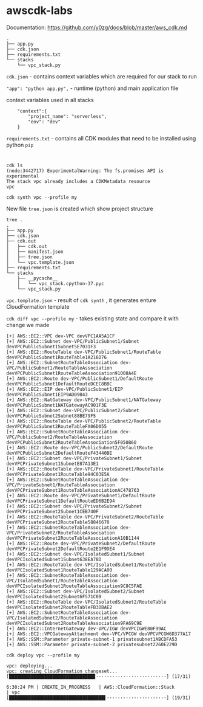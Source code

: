 # awscdk-labs

Documentation: https://github.com/y0zg/docs/blob/master/aws_cdk.md

```
.
├── app.py
├── cdk.json
├── requirements.txt
└── stacks
    └── vpc_stack.py
```


`cdk.json` - contains context variables which are required for our stack to run

`"app": "python app.py",` - runtime (python) and main application file

context variables used in all stacks

```
    "context":{
        "project_name": "serverless",
        "env": "dev"
    }
```

`requirements.txt` - contains all CDK modules that need to be installed using python `pip`

#

```
cdk ls
(node:3442717) ExperimentalWarning: The fs.promises API is experimental
The stack vpc already includes a CDKMetadata resource
vpc
```

```
cdk synth vpc --profile my
```
New file `tree.json` is created which show project structure

```
tree .
.
├── app.py
├── cdk.json
├── cdk.out
│   ├── cdk.out
│   ├── manifest.json
│   ├── tree.json
│   └── vpc.template.json
├── requirements.txt
└── stacks
    ├── __pycache__
    │   └── vpc_stack.cpython-37.pyc
    └── vpc_stack.py
```

`vpc.template.json` - result of `cdk synth` , it generates enture CloudFormation template 

`cdk diff vpc --profile my` - takes existing state and compare  it with change we made

```
[+] AWS::EC2::VPC dev-VPC devVPC1AA5A1CF 
[+] AWS::EC2::Subnet dev-VPC/PublicSubnet1/Subnet devVPCPublicSubnet1Subnet5E7031F3 
[+] AWS::EC2::RouteTable dev-VPC/PublicSubnet1/RouteTable devVPCPublicSubnet1RouteTable1A216D76 
[+] AWS::EC2::SubnetRouteTableAssociation dev-VPC/PublicSubnet1/RouteTableAssociation devVPCPublicSubnet1RouteTableAssociation91008A4E 
[+] AWS::EC2::Route dev-VPC/PublicSubnet1/DefaultRoute devVPCPublicSubnet1DefaultRouteDCEC8BBC 
[+] AWS::EC2::EIP dev-VPC/PublicSubnet1/EIP devVPCPublicSubnet1EIP9AD09B43 
[+] AWS::EC2::NatGateway dev-VPC/PublicSubnet1/NATGateway devVPCPublicSubnet1NATGatewayAC901F3E 
[+] AWS::EC2::Subnet dev-VPC/PublicSubnet2/Subnet devVPCPublicSubnet2Subnet88BE79F5 
[+] AWS::EC2::RouteTable dev-VPC/PublicSubnet2/RouteTable devVPCPublicSubnet2RouteTableFA06D055 
[+] AWS::EC2::SubnetRouteTableAssociation dev-VPC/PublicSubnet2/RouteTableAssociation devVPCPublicSubnet2RouteTableAssociation5F050B60 
[+] AWS::EC2::Route dev-VPC/PublicSubnet2/DefaultRoute devVPCPublicSubnet2DefaultRouteF43440BE 
[+] AWS::EC2::Subnet dev-VPC/PrivateSubnet1/Subnet devVPCPrivateSubnet1SubnetE87A13E1 
[+] AWS::EC2::RouteTable dev-VPC/PrivateSubnet1/RouteTable devVPCPrivateSubnet1RouteTable94C03E5A 
[+] AWS::EC2::SubnetRouteTableAssociation dev-VPC/PrivateSubnet1/RouteTableAssociation devVPCPrivateSubnet1RouteTableAssociationAC478763 
[+] AWS::EC2::Route dev-VPC/PrivateSubnet1/DefaultRoute devVPCPrivateSubnet1DefaultRouteED6B2E94 
[+] AWS::EC2::Subnet dev-VPC/PrivateSubnet2/Subnet devVPCPrivateSubnet2Subnet1CEB740F 
[+] AWS::EC2::RouteTable dev-VPC/PrivateSubnet2/RouteTable devVPCPrivateSubnet2RouteTable58846670 
[+] AWS::EC2::SubnetRouteTableAssociation dev-VPC/PrivateSubnet2/RouteTableAssociation devVPCPrivateSubnet2RouteTableAssociationA10B1144 
[+] AWS::EC2::Route dev-VPC/PrivateSubnet2/DefaultRoute devVPCPrivateSubnet2DefaultRoute2E1F9DE4 
[+] AWS::EC2::Subnet dev-VPC/IsolatedSubnet1/Subnet devVPCIsolatedSubnet1Subnet638EA78D 
[+] AWS::EC2::RouteTable dev-VPC/IsolatedSubnet1/RouteTable devVPCIsolatedSubnet1RouteTable129ACA00 
[+] AWS::EC2::SubnetRouteTableAssociation dev-VPC/IsolatedSubnet1/RouteTableAssociation devVPCIsolatedSubnet1RouteTableAssociation9C8C5FAE 
[+] AWS::EC2::Subnet dev-VPC/IsolatedSubnet2/Subnet devVPCIsolatedSubnet2Subnet6F571C09 
[+] AWS::EC2::RouteTable dev-VPC/IsolatedSubnet2/RouteTable devVPCIsolatedSubnet2RouteTableFB3DBAE2 
[+] AWS::EC2::SubnetRouteTableAssociation dev-VPC/IsolatedSubnet2/RouteTableAssociation devVPCIsolatedSubnet2RouteTableAssociation9FA69C9E 
[+] AWS::EC2::InternetGateway dev-VPC/IGW devVPCIGWE80F99AC 
[+] AWS::EC2::VPCGatewayAttachment dev-VPC/VPCGW devVPCVPCGW6D377A17 
[+] AWS::SSM::Parameter private-subnet-1 privatesubnet1ABCDFA53 
[+] AWS::SSM::Parameter private-subnet-2 privatesubnet2260E229D 
```

```
cdk deploy vpc --profile my

vpc: deploying...
vpc: creating CloudFormation changeset...
[███████████████████████████████▊··························] (17/31)

6:30:24 PM | CREATE_IN_PROGRESS   | AWS::CloudFormation::Stack            | vpc
[███████████████████████████████████▌······················] (19/31)
```

